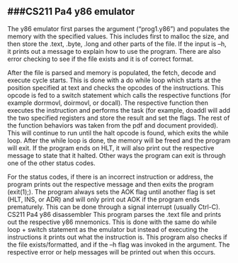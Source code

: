 ###CS211 Pa4 y86 emulator
---

The y86 emulator first parses the argument (“prog1.y86”) and populates the memory with the specified
values. This includes first to malloc the size, and then store the .text, .byte, .long and other parts of the
file. If the input is –h, it prints out a message to explain how to use the program. There are also error
checking to see if the file exists and it is of correct format.


After the file is parsed and memory is populated, the fetch, decode and execute cycle starts. This is done
with a do while loop which starts at the position specified at text and checks the opcodes of the
instructions. This opcode is fed to a switch statement which calls the respective functions (for example
dorrmovl, doirmovl, or docall). The respective function then executes the instruction and performs the
task (for example, doaddl will add the two specified registers and store the result and set the flags. The
rest of the function behaviors was taken from the pdf and document provided). This will continue to run
until the halt opcode is found, which exits the while loop. After the while loop is done, the memory will
be freed and the program will exit. If the program ends on HLT, it will also print out the respective
message to state that it halted. Other ways the program can exit is through one of the other status
codes.


For the status codes, if there is an incorrect instruction or address, the program prints out the respective
message and then exits the program (exit(1);). The program always sets the AOK flag until another flag is
set (HLT, INS, or ADR) and will only print out AOK if the program ends prematurely. This can be done
through a signal interrupt (usually Ctrl-C).
CS211 Pa4 y86 disassembler
This program parses the .text file and prints out the respective y86 mnemonics. This is done with the
same do while loop + switch statement as the emulator but instead of executing the instructions it
prints out what the instruction is. This program also checks if the file exists/formatted, and if the –h flag
was invoked in the argument. The respective error or help messages will be printed out when this
occurs.
